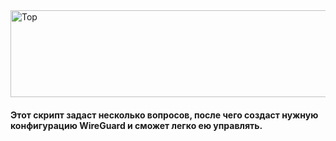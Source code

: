 <img width="1104" height="139" alt="Top" src="https://github.com/user-attachments/assets/8a03ff20-98ab-4fe4-917e-8ea4db5acc9c" />

#### Этот скрипт задаст несколько вопросов, после чего создаст нужную конфигурацию WireGuard и сможет легко ею управлять.
